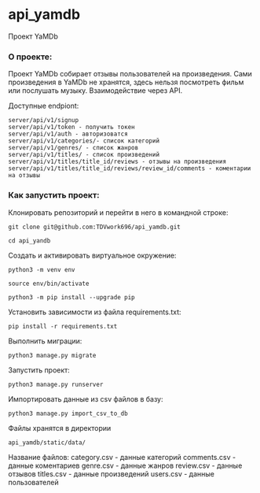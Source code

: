 # api_yamdb

Проект YaMDb

### О проекте:
Проект YaMDb собирает отзывы пользователей на произведения.
Сами произведения в YaMDb не хранятся, здесь нельзя посмотреть фильм или послушать музыку.
Взаимодействие через API.

Доступные endpiont:
```
server/api/v1/signup
server/api/v1/token - получить токен
server/api/v1/auth - авторизоватся
server/api/v1/categories/- список категорий
server/api/v1/genres/ - список жанров
server/api/v1/titles/ - список произведений
server/api/v1/titles/title_id/reviews - отзывы на произведения
server/api/v1/titles/title_id/reviews/review_id/comments - коментарии на отзывы
```


### Как запустить проект:

Клонировать репозиторий и перейти в него в командной строке:

```
git clone git@github.com:TDVwork696/api_yamdb.git
```

```
cd api_yandb
```

Cоздать и активировать виртуальное окружение:

```
python3 -m venv env
```

```
source env/bin/activate
```

```
python3 -m pip install --upgrade pip
```

Установить зависимости из файла requirements.txt:

```
pip install -r requirements.txt
```

Выполнить миграции:

```
python3 manage.py migrate
```

Запустить проект:

```
python3 manage.py runserver
```

Импортировать данные из csv файлов в базу:

```
python3 manage.py import_csv_to_db
```

Файлы хранятся в директории
```
api_yamdb/static/data/
```
Название файлов:
category.csv - данные категорий
comments.csv - данные коментариев
genre.csv - данные жанров
review.csv - данные отзывов
titles.csv - данные произведений
users.csv - данные пользователей
